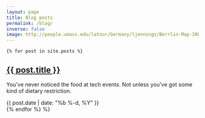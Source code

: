 ```yaml
---
layout: page
title: Blog posts
permalink: /blog/
inverse: false
image: http://people.umass.edu/latour/Germany/ljennings/Berrlin-Map-2007large.jpg
---
```



  <div class="article__body">


    {% for post in site.posts %}
  <div class="post">
    <h2 class="post__title"><a href="{{ post.url | prepend: site.baseurl }}">{{ post.title }}</a></h2>    
    <div class="post__summary"><p>You've never noticed the food at tech events. Not unless you've got some kind of dietary restriction.</p>
    </div>
    <div class="post__meta">{{ post.date | date: "%b %-d, %Y" }}</div>
  </div>
  {% endfor %} %}
    </ul>


  </div>

